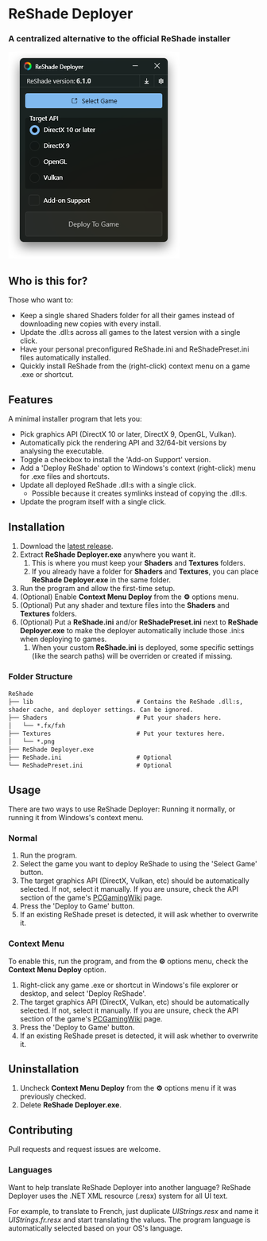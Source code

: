 ﻿# ReShade Deployer
### A centralized alternative to the official ReShade installer

![Main Window](Readme/MainWindow.png)

## Who is this for?
Those who want to:
- Keep a single shared Shaders folder for all their games instead of downloading new copies with every install.
- Update the .dll:s across all games to the latest version with a single click.
- Have your personal preconfigured ReShade.ini and ReShadePreset.ini files automatically installed.
- Quickly install ReShade from the (right-click) context menu on a game .exe or shortcut.

## Features
A minimal installer program that lets you:
- Pick graphics API (DirectX 10 or later, DirectX 9, OpenGL, Vulkan).
- Automatically pick the rendering API and 32/64-bit versions by analysing the executable.
- Toggle a checkbox to install the 'Add-on Support' version.
- Add a 'Deploy ReShade' option to Windows's context (right-click) menu for .exe files and shortcuts.
- Update all deployed ReShade .dll:s with a single click.
  - Possible because it creates symlinks instead of copying the .dll:s.
- Update the program itself with a single click.

## Installation
1. Download the [latest release](https://github.com/Jobus0/ReShade-Deployer/releases/latest).
2. Extract **ReShade Deployer.exe** anywhere you want it.
   1. This is where you must keep your **Shaders** and **Textures** folders.
   2. If you already have a folder for **Shaders** and **Textures**, you can place **ReShade Deployer.exe** in the same folder.
3. Run the program and allow the first-time setup.
4. (Optional) Enable **Context Menu Deploy** from the **⚙** options menu.
5. (Optional) Put any shader and texture files into the **Shaders** and **Textures** folders.
6. (Optional) Put a **ReShade.ini** and/or **ReShadePreset.ini** next to **ReShade Deployer.exe** to make the deployer automatically include those .ini:s when deploying to games.
   1. When your custom **ReShade.ini** is deployed, some specific settings (like the search paths) will be overriden or created if missing. 

### Folder Structure
```
ReShade
├── lib                             # Contains the ReShade .dll:s, shader cache, and deployer settings. Can be ignored.
├── Shaders                         # Put your shaders here.
│   └── *.fx/fxh
├── Textures                        # Put your textures here.
│   └── *.png
├── ReShade Deployer.exe
├── ReShade.ini                     # Optional
└── ReShadePreset.ini               # Optional
```

## Usage
There are two ways to use ReShade Deployer: Running it normally, or running it from Windows's context menu.

### Normal
1. Run the program.
2. Select the game you want to deploy ReShade to using the 'Select Game' button.
3. The target graphics API (DirectX, Vulkan, etc) should be automatically selected. If not, select it manually. If you are unsure, check the API section of the game's [PCGamingWiki](https://www.pcgamingwiki.com/wiki/Home) page.
4. Press the 'Deploy to Game' button.
5. If an existing ReShade preset is detected, it will ask whether to overwrite it.

### Context Menu
To enable this, run the program, and from the **⚙** options menu, check the **Context Menu Deploy** option.
1. Right-click any game .exe or shortcut in Windows's file explorer or desktop, and select 'Deploy ReShade'.
2. The target graphics API (DirectX, Vulkan, etc) should be automatically selected. If not, select it manually. If you are unsure, check the API section of the game's [PCGamingWiki](https://www.pcgamingwiki.com/wiki/Home) page.
3. Press the 'Deploy to Game' button.
4. If an existing ReShade preset is detected, it will ask whether to overwrite it.

## Uninstallation
1. Uncheck **Context Menu Deploy** from the **⚙** options menu if it was previously checked.
2. Delete **ReShade Deployer.exe**.

## Contributing
Pull requests and request issues are welcome.

### Languages
Want to help translate ReShade Deployer into another language? ReShade Deployer uses the .NET XML resource (.resx) system for all UI text.

For example, to translate to French, just duplicate *UIStrings.resx* and name it *UIStrings.fr.resx* and start translating the values. The program language is automatically selected based on your OS's language.